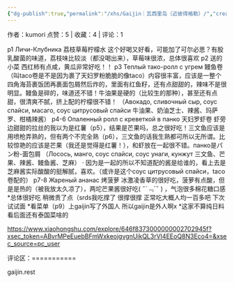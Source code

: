 ```yaml
---
{"dg-publish":true,"permalink":"/xhs/Gaijin｜瓦西里岛（近彼得格勒）/","created":"2025-03-17T22:19:40.799+08:00","updated":"2025-03-17T22:19:40.799+08:00"}
---
```


作者：kumori
点赞：5   |   收藏：4   |   评论：1

p1 Личи-Клубника 荔枝草莓柠檬水 这个好喝又好看，可能加了可尔必思？有股乳酸菌的味道，荔枝味比较淡（都没喝出来），草莓味很浓，总体很喜欢
p2 送的小菜 西红柿有点咸，黄瓜非常好吃！！
p3 Теплый тако-ролл с угрем 鳗鱼卷 （叫taco卷是不是因为裹了天妇罗粉脆脆的像taco）内容很丰富，应该是一整个四角海苔裹饭团再裹面包屑然后炸的，里面有红鱼籽，还有点甜甜的，辣味不是很明显。鳗鱼是碎的，味道还不错！牛油果是硬的（比较生的那种），甚至还有点甜，很清爽不腻，挤上配的柠檬很不错！
（Авокадо, сливочный сыр, соус спайси, масаго, соус цитрусовый спайси 牛油果、奶油芝士、辣酱、玛萨罗、柑橘辣酱）
p4-6 Опаленный ролл с креветкой в панко 天妇罗虾卷 虾旁边甜甜的拉丝的我以为是红薯（p5），结果是芒果吗，总之很好吃！三文鱼应该是用喷枪弄熟的，但有两个不完全熟（p6），三文鱼的话我生熟都可所以无所谓。比较惊艳的应该是芒果（我还是觉得是红薯！），和虾放在一起很不错。панко是パン粉-面包屑
（Лосось, манго, соус спайси, соус унаги, кунжут 三文鱼、芒果、辣酱、鳗鱼酱、芝麻）
· 因为是一起的所以不知道配的酱是给谁的，看上去是芝麻酱实际酸酸的挺解腻，喜欢。（或许是这个соус цитрусовый спайси，taco卷配的）
p7-8 Жареный ананас 烤菠萝 冰激凌香草的很好吃，菠萝有点酸，但是是热的（被我放太久凉了），两坨芒果酱很好吃( ﻿˶﻿´﹃`˵﻿ ) ，气泡很多棉花糖口感
*总体很好吃 稍微贵了点（srds我吃撑了 很撑很撑 正常吃大概人均一百多吧 下次试试面
*看菜单（p9）上gaijin写了外国人 所以gaijin是外人啊x
*这家不算纯日料 看后面还有泰国菜啥的

https://www.xiaohongshu.com/explore/646f8373000000002702945f?xsec_token=ABvrMPeEuebBFmWxkeojgvgnUikQL3rVI4EEoQ8N3Eco4=&xsec_source=pc_user

评论区：===========

gaijin.rest